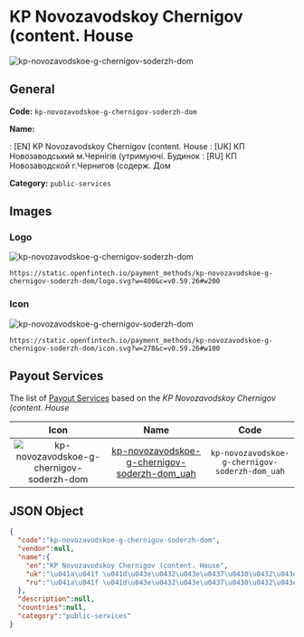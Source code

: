 
# KP Novozavodskoy Chernigov (content. House 
![kp-novozavodskoe-g-chernigov-soderzh-dom](https://static.openfintech.io/payment_methods/kp-novozavodskoe-g-chernigov-soderzh-dom/logo.svg?w=400&c=v0.59.26#w200)  

## General 
**Code:** `kp-novozavodskoe-g-chernigov-soderzh-dom` 
 
**Name:** 
 
:	[EN] KP Novozavodskoy Chernigov (content. House 
:	[UK] КП Новозаводський м.Чернігів (утримуючі. Будинок 
:	[RU] КП Новозаводской г.Чернигов (содерж. Дом 
 
**Category:** `public-services` 
 

## Images 

### Logo 
![kp-novozavodskoe-g-chernigov-soderzh-dom](https://static.openfintech.io/payment_methods/kp-novozavodskoe-g-chernigov-soderzh-dom/logo.svg?w=400&c=v0.59.26#w200)  

```
https://static.openfintech.io/payment_methods/kp-novozavodskoe-g-chernigov-soderzh-dom/logo.svg?w=400&c=v0.59.26#w200
```  

### Icon 
![kp-novozavodskoe-g-chernigov-soderzh-dom](https://static.openfintech.io/payment_methods/kp-novozavodskoe-g-chernigov-soderzh-dom/icon.svg?w=278&c=v0.59.26#w100)  

```
https://static.openfintech.io/payment_methods/kp-novozavodskoe-g-chernigov-soderzh-dom/icon.svg?w=278&c=v0.59.26#w100
```  

## Payout Services 
 
The list of [Payout Services](/payout-services/) based on the _KP Novozavodskoy Chernigov (content. House_ 

|Icon|Name|Code| 
|:---:|:---:|:---:| 
|![kp-novozavodskoe-g-chernigov-soderzh-dom](https://static.openfintech.io/payout_methods/kp-novozavodskoe-g-chernigov-soderzh-dom/icon.png?w=278&c=v0.59.26#w40) |[kp-novozavodskoe-g-chernigov-soderzh-dom_uah](/payout-services/kp-novozavodskoe-g-chernigov-soderzh-dom_uah/)|`kp-novozavodskoe-g-chernigov-soderzh-dom_uah`| 
 

## JSON Object 

```json
{
  "code":"kp-novozavodskoe-g-chernigov-soderzh-dom",
  "vendor":null,
  "name":{
    "en":"KP Novozavodskoy Chernigov (content. House",
    "uk":"\u041a\u041f \u041d\u043e\u0432\u043e\u0437\u0430\u0432\u043e\u0434\u0441\u044c\u043a\u0438\u0439 \u043c.\u0427\u0435\u0440\u043d\u0456\u0433\u0456\u0432 (\u0443\u0442\u0440\u0438\u043c\u0443\u044e\u0447\u0456. \u0411\u0443\u0434\u0438\u043d\u043e\u043a",
    "ru":"\u041a\u041f \u041d\u043e\u0432\u043e\u0437\u0430\u0432\u043e\u0434\u0441\u043a\u043e\u0439 \u0433.\u0427\u0435\u0440\u043d\u0438\u0433\u043e\u0432 (\u0441\u043e\u0434\u0435\u0440\u0436. \u0414\u043e\u043c"
  },
  "description":null,
  "countries":null,
  "category":"public-services"
}
```  
